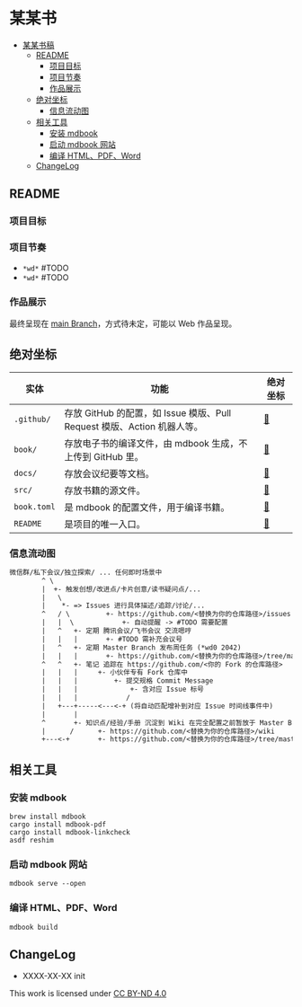# 某某书

- [某某书稿](#某某书稿)
  - [README](#readme)
    - [项目目标](#项目目标)
    - [项目节奏](#项目节奏)
    - [作品展示](#作品展示)
  - [绝对坐标](#绝对坐标)
    - [信息流动图](#信息流动图)
  - [相关工具](#相关工具)
    - [安装 mdbook](#安装-mdbook)
    - [启动 mdbook 网站](#启动-mdbook-网站)
    - [编译 HTML、PDF、Word](#编译-htmlpdfword)
  - [ChangeLog](#changelog)

## README

### 项目目标

### 项目节奏

- `*wd*` #TODO
- `*wd*` #TODO

### 作品展示

最终呈现在 [main Branch](https://github.com/<替换为你的仓库路径>/tree/main)，方式待未定，可能以 Web 作品呈现。

## 绝对坐标

| 实体 | 功能 | 绝对坐标 |
|---|---|---|
| `.github/` | 存放 GitHub 的配置，如 Issue 模版、Pull Request 模版、Action 机器人等。 | [🔗](.github/) |
| `book/` | 存放电子书的编译文件，由 mdbook 生成，不上传到 GitHub 里。 | [🔗](book/) |
| `docs/` | 存放会议纪要等文档。 | [🔗](docs/) |
| `src/` | 存放书籍的源文件。 | [🔗](src/) |
| `book.toml` | 是 mdbook 的配置文件，用于编译书籍。 | [🔗](book.toml) |
| `README` | 是项目的唯一入口。 | [🔗](README.md) |

### 信息流动图

```txt
微信群/私下会议/独立探索/ ... 任何即时场景中
        ^ \
        |  +- 触发创想/改进点/卡片创意/读书疑问点/...
        |   \               
        |    *- => Issues 进行具体描述/追踪/讨论/...
        ^   / \         +- https://github.com/<替换为你的仓库路径>/issues
        |   |  \            +- 自动提醒 -> #TODO 需要配置
        |   ^   +- 定期 腾讯会议/飞书会议 交流嗯哼
        |   |   |       +- #TODO 需补充会议号
        |   ^   +- 定期 Master Branch 发布周任务 (*wd0 2042)
        |   |   |       +- https://github.com/<替换为你的仓库路径>/tree/master
        ^   ^   +- 笔记 追踪在 https://github.com/<你的 Fork 的仓库路径>
        |   |   |     +- 小伙伴专有 Fork 仓库中
        |   |   |         +- 提交规格 Commit Message 
        |   |   |             +- 含对应 Issue 标号
        |   |   |            /
        |   +---+-----<---<-+ (将自动匹配增补到对应 Issue 时间线事件中)
        |       |       
        ^       +- 知识点/经验/手册 沉淀到 Wiki 在完全配置之前暂放于 Master Branch 
        |      /      +- https://github.com/<替换为你的仓库路径>/wiki
        +---<-+       +- https://github.com/<替换为你的仓库路径>/tree/master
```

## 相关工具

### 安装 mdbook

```shell
brew install mdbook
cargo install mdbook-pdf
cargo install mdbook-linkcheck
asdf reshim
```

### 启动 mdbook 网站

```shell
mdbook serve --open
```

### 编译 HTML、PDF、Word

```shell
mdbook build
```

## ChangeLog

- XXXX-XX-XX init

<p xmlns:cc="http://creativecommons.org/ns#" >This work is licensed under <a href="http://creativecommons.org/licenses/by-nd/4.0/?ref=chooser-v1" target="_blank" rel="license noopener noreferrer" style="display:inline-block;">CC BY-ND 4.0
